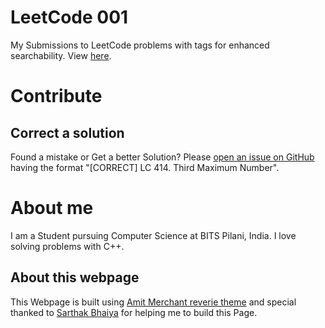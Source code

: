 # LeetCode 001
My Submissions to LeetCode problems with tags for enhanced searchability. View [here](https://nil1729.github.io/LEETCODE-001).

# Contribute
## Correct a solution
Found a mistake or Get a better Solution? Please [open an issue on GitHub](https://github.com/nil1729/LEETCODE-001/issues) having the format "[CORRECT] LC 414. Third Maximum Number".

# About me
I am a Student pursuing Computer Science at BITS Pilani, India. I love solving problems with C++.

## About this webpage
This Webpage is built using [Amit Merchant reverie theme](https://github.com/amitmerchant1990/reverie) and special thanked to [Sarthak Bhaiya](https://github.com/sarthak-sehgal) for helping me to build this Page.
